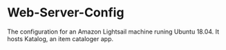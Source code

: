 # Web-Server-Config
The configuration for an Amazon Lightsail machine runing Ubuntu 18.04. It hosts Katalog, an item cataloger app.
